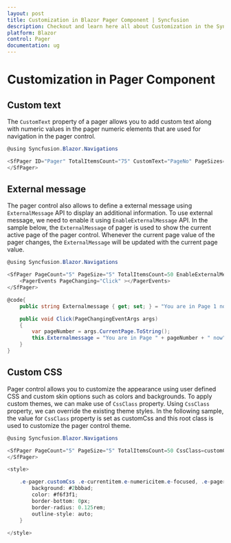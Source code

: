 ```yaml
---
layout: post
title: Customization in Blazor Pager Component | Syncfusion
description: Checkout and learn here all about Customization in the Syncfusion Blazor Pager component and much more.
platform: Blazor
control: Pager
documentation: ug
---
```


# Customization in Pager Component

## Custom text

The `CustomText` property of a pager allows you to add custom text along with numeric values in the pager numeric elements that are used for navigation in the pager control.

```csharp
@using Syncfusion.Blazor.Navigations

<SfPager ID="Pager" TotalItemsCount="75" CustomText="PageNo" PageSizes="true" PageSize="5" PageCount="5">
</SfPager>

```

## External message

The pager control also allows to define a external message using `ExternalMessage` API to display an additional information. To use external message, we need to enable it using `EnableExternalMessage` API. In the sample below, the `ExternalMessage` of pager is used to show the current active page of the pager control. Whenever the current page value of the pager changes, the `ExternalMessage` will be updated with the current page value.

```csharp
@using Syncfusion.Blazor.Navigations

<SfPager PageCount="5" PageSize="5" TotalItemsCount=50 EnableExternalMessage=true ExternalMessage="@Externalmessage">
    <PagerEvents PageChanging="Click" ></PagerEvents>
</SfPager>

@code{
    public string Externalmessage { get; set; } = "You are in Page 1 now";

    public void Click(PageChangingEventArgs args)
    {
        var pageNumber = args.CurrentPage.ToString();
        this.Externalmessage = "You are in Page " + pageNumber + " now";
    }
}

```

## Custom CSS

Pager control allows you to customize the appearance using user defined CSS and custom skin options such as colors and backgrounds. To apply custom themes, we can make use of `CssClass` property. Using `CssClass` property, we can override the existing theme styles. In the following sample, the value for `CssClass` property is set as customCss and this root class is used to customize the pager control theme.

```csharp
@using Syncfusion.Blazor.Navigations

<SfPager PageCount="5" PageSize="5" TotalItemsCount=50 CssClass=customCss>
</SfPager>

<style>

    .e-pager.customCss .e-currentitem.e-numericitem.e-focused, .e-pager.customCss .e-currentitem{
        background: #2bbbad;
        color: #f6f3f1;
        border-bottom: 0px;
        border-radius: 0.125rem;
        outline-style: auto;
    }
        
</style>
```